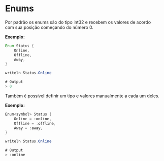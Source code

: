 # Enums

Por padrão os enums são do tipo int32 e recebem os valores de acordo com sua posição começando do número 0.

**Exemplo:**

```java
Enum Status {
    Online,
    Offline,
    Away,
}

writeln Status.Online

# Output
> 0
```

Também é possível definir um tipo e valores manualmente a cada um deles.

**Exemplo:**

```csharp
Enum<symbol> Status {
    Online = :online,
    Offline = :offline,
    Away = :away,
}

writeln Status.Online

# Output
> :online
```
